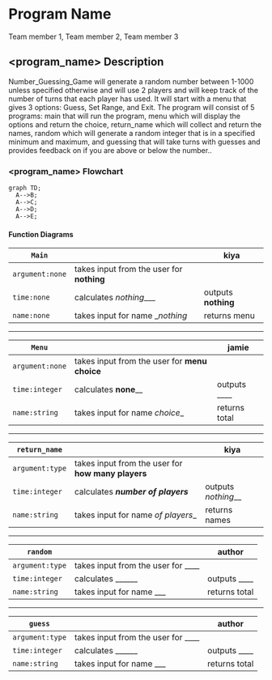 # Program Name
Team member 1, Team member 2, Team member 3

## <program_name> Description
Number_Guessing_Game will generate a random number between 1-1000 unless specified otherwise and will use 2 players and will keep track of the number of turns that each player has used. It will start with a menu that gives 3 options: Guess, Set Range, and Exit. The program will consist of 5 programs: main that will run the program, menu which will display the options and return the choice, return_name which will collect and return the names, random which will generate a random integer that is in a specified minimum and maximum, and guessing that will take turns with guesses and provides feedback on if you are above or below the number.. 

### <program_name> Flowchart
```mermaid
graph TD;
  A-->B;
  A-->C;
  A-->D;
  A-->E;
```

#### Function Diagrams

| `Main`    |               |  kiya     |
| ------------------ | ------------- | ------------ |
| `argument:none`    | takes input from the user for __nothing__  |              |
| `time:none`     | calculates _nothing____  | outputs __nothing__             |
| `name:none`      | takes input for name __nothing_ | returns menu |
***
| `Menu`    |               |     jamie   |
| ------------------ | ------------- | ------------ |
| `argument:none`    | takes input from the user for __menu choice__  |              |
| `time:integer`     | calculates __none____  | outputs ____             |
| `name:string`      | takes input for name _choice__ | returns total |
***
| `return_name`    |               |     kiya   |
| ------------------ | ------------- | ------------ |
| `argument:type`    | takes input from the user for __how many players__  |              |
| `time:integer`     | calculates ___number of players___  | outputs _nothing___             |
| `name:string`      | takes input for name _of players__ | returns names |
***
| `random`    |               |     author   |
| ------------------ | ------------- | ------------ |
| `argument:type`    | takes input from the user for ____  |              |
| `time:integer`     | calculates ______  | outputs ____             |
| `name:string`      | takes input for name ___ | returns total |
***
| `guess`    |               |     author   |
| ------------------ | ------------- | ------------ |
| `argument:type`    | takes input from the user for ____  |              |
| `time:integer`     | calculates ______  | outputs ____             |
| `name:string`      | takes input for name ___ | returns total |
